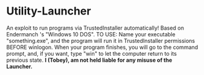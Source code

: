 # Utility-Launcher
An exploit to run programs via TrustedInstaller automatically! Based on Endermanch 's "Windows 10 DOS".
TO USE: Name your executable "something.exe", and the program will run it in TrustedInstaller permissions BEFORE winlogon. When your program finishes, you will go to the command prompt, and, if you want, type "win" to let the computer return to its previous state. 
**I (Tobey), am not held liable for any misuse of the Launcher.**
